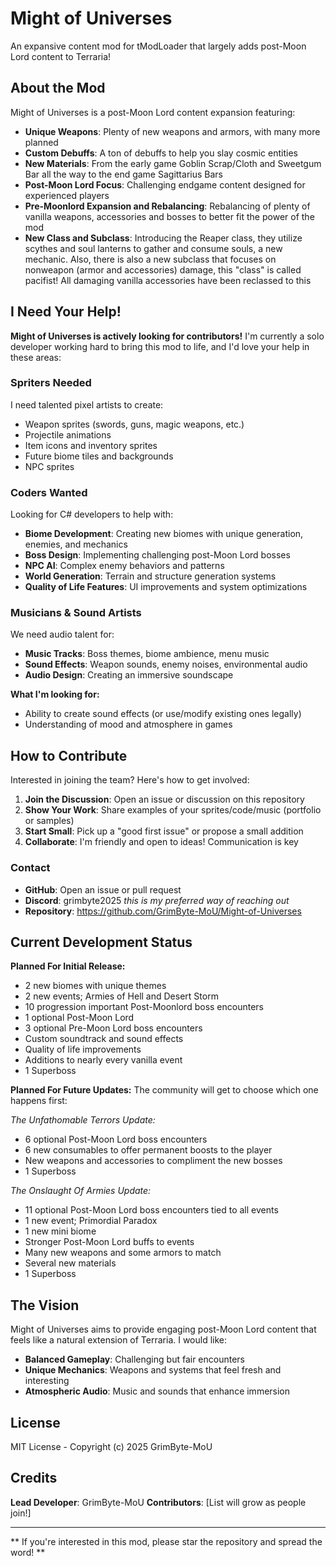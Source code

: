 # Might of Universes

An expansive content mod for tModLoader that largely adds post-Moon Lord content to Terraria!

## About the Mod

Might of Universes is a post-Moon Lord content expansion featuring:
- **Unique Weapons**: Plenty of new weapons and armors, with many more planned
- **Custom Debuffs**: A ton of debuffs to help you slay cosmic entities
- **New Materials**: From the early game Goblin Scrap/Cloth and Sweetgum Bar all the way to the end game Sagittarius Bars
- **Post-Moon Lord Focus**: Challenging endgame content designed for experienced players
- **Pre-Moonlord Expansion and Rebalancing**: Rebalancing of plenty of vanilla weapons, accessories and bosses to better fit the power of the mod
- **New Class and Subclass**: Introducing the Reaper class, they utilize scythes and soul lanterns to gather and consume souls, a new mechanic. Also,
  there is also a new subclass that focuses on nonweapon (armor and accessories) damage, this "class" is called pacifist! All damaging vanilla accessories have been reclassed to this

## I Need Your Help!

**Might of Universes is actively looking for contributors!** I'm currently a solo developer working hard to bring this mod to life, and I'd love your help in these areas:

### **Spriters Needed**
I need talented pixel artists to create:
- Weapon sprites (swords, guns, magic weapons, etc.)
- Projectile animations
- Item icons and inventory sprites
- Future biome tiles and backgrounds
- NPC sprites

### **Coders Wanted**
Looking for C# developers to help with:
- **Biome Development**: Creating new biomes with unique generation, enemies, and mechanics
- **Boss Design**: Implementing challenging post-Moon Lord bosses
- **NPC AI**: Complex enemy behaviors and patterns
- **World Generation**: Terrain and structure generation systems
- **Quality of Life Features**: UI improvements and system optimizations

### **Musicians & Sound Artists**
We need audio talent for:
- **Music Tracks**: Boss themes, biome ambience, menu music
- **Sound Effects**: Weapon sounds, enemy noises, environmental audio
- **Audio Design**: Creating an immersive soundscape

**What I'm looking for:**
- Ability to create sound effects (or use/modify existing ones legally)
- Understanding of mood and atmosphere in games

## How to Contribute

Interested in joining the team? Here's how to get involved:

1. **Join the Discussion**: Open an issue or discussion on this repository
2. **Show Your Work**: Share examples of your sprites/code/music (portfolio or samples)
3. **Start Small**: Pick up a "good first issue" or propose a small addition
4. **Collaborate**: I'm friendly and open to ideas! Communication is key

### Contact
- **GitHub**: Open an issue or pull request
- **Discord**: grimbyte2025 *this is my preferred way of reaching out*
- **Repository**: https://github.com/GrimByte-MoU/Might-of-Universes

## Current Development Status

**Planned For Initial Release:**
- 2 new biomes with unique themes
- 2 new events; Armies of Hell and Desert Storm
- 10 progression important Post-Moonlord boss encounters
- 1 optional Post-Moon Lord
- 3 optional Pre-Moon Lord boss encounters
- Custom soundtrack and sound effects
- Quality of life improvements
- Additions to nearly every vanilla event 
- 1 Superboss

**Planned For Future Updates:**
The community will get to choose which one happens first:

*The Unfathomable Terrors Update:*

- 6 optional Post-Moon Lord boss encounters
- 6 new consumables to offer permanent boosts to the player
- New weapons and accessories to compliment the new bosses
- 1 Superboss

*The Onslaught Of Armies Update:*

- 11 optional Post-Moon Lord boss encounters tied to all events
- 1 new event; Primordial Paradox
- 1 new mini biome
- Stronger Post-Moon Lord buffs to events
- Many new weapons and some armors to match
- Several new materials
- 1 Superboss

## The Vision

Might of Universes aims to provide engaging post-Moon Lord content that feels like a natural extension of Terraria. I would like:
- **Balanced Gameplay**: Challenging but fair encounters
- **Unique Mechanics**: Weapons and systems that feel fresh and interesting
- **Atmospheric Audio**: Music and sounds that enhance immersion

## License

MIT License - Copyright (c) 2025 GrimByte-MoU

## Credits

**Lead Developer**: GrimByte-MoU
**Contributors**: [List will grow as people join!]

---

** If you're interested in this mod, please star the repository and spread the word! **
